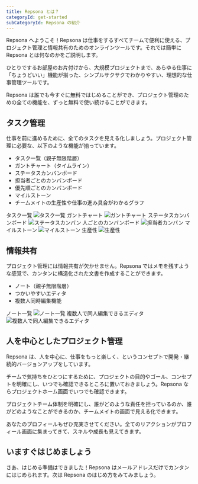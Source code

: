 ```yaml
---
title: Repsona とは？
categoryId: get-started
subCategoryId: Repsona の紹介
---
```


Repsona へようこそ！Repsona は仕事をするすべてチームで便利に使える、プロジェクト管理と情報共有のためのオンラインツールです。それでは簡単に Repsona とは何なのかをご説明します。

ひとりでするお部屋のお片付けから、大規模プロジェクトまで、あらゆる仕事に「ちょうどいい」機能が揃った、シンプルサクサクでわかりやすい、理想的な仕事管理ツールです。

Repsona は誰でも今すぐに無料ではじめることができ、プロジェクト管理のための全ての機能を、ずっと無料で使い続けることができます。

## タスク管理

仕事を前に進めるために、全てのタスクを見える化しましょう。プロジェクト管理に必要な、以下のような機能が揃っています。

- タスク一覧（親子無限階層）
- ガントチャート（タイムライン）
- ステータスカンバンボード
- 担当者ごとのカンバンボード
- 優先順ごとのカンバンボード
- マイルストーン
- チームメイトの生産性や仕事の進み具合がわかるグラフ

タスク一覧
![タスク一覧](/images/features/ja/task-list.webp)
ガントチャート
![ガントチャート](/images/features/ja/gantt.webp)
ステータスカンバンボード
![ステータスカンバン](/images/features/ja/status.webp)
人ごとのカンバンボード
![担当者カンバン](/images/features/ja/ball.webp)
マイルストーン
![マイルストーン](/images/features/ja/milestone.webp)
生産性
![生産性](/images/features/ja/productivity.webp)

## 情報共有

プロジェクト管理には情報共有が欠かせません。Repsona ではメモを残すような感覚で、カンタンに構造化された文書を作成することができます。

- ノート（親子無限階層）
- つかいやすいエディタ
- 複数人同時編集機能

ノート一覧
![ノート一覧](/images/features/ja/note-list.webp)
複数人で同人編集できるエディタ
![複数人で同人編集できるエディタ](/images/features/ja/note-editor.webp)

## 人を中心としたプロジェクト管理

Repsona は、人を中心に、仕事をもっと楽しく、というコンセプトで開発・継続的バージョンアップをしています。

チームで気持ちをひとつにするために、プロジェクトの目的やゴール、コンセプトを明確にし、いつでも確認できるところに置いておきましょう。Repsona ならプロジェクトホーム画面でいつでも確認できます。

プロジェクトチーム体制を明確にし、誰がどのような責任を担っているのか、誰がどのようなことができるのか、チームメイトの画面で見える化できます。

あなたのプロフィールもぜひ充実させてください。全てのリアクションがプロフィール画面に集まってきて、スキルや成長も見えてきます。

## いますぐはじめましょう

さあ、はじめる準備はできました！Repsona はメールアドレスだけでカンタンにはじめられます。次は Repsona のはじめ方をみてみましょう。
